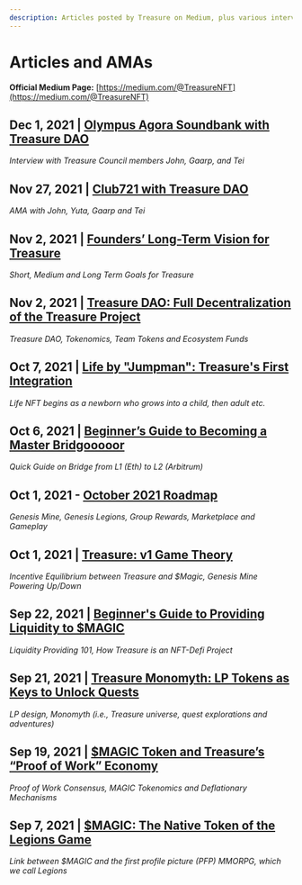 ```yaml
---
description: Articles posted by Treasure on Medium, plus various interviews
---
```


# Articles and AMAs

**Official Medium Page:** [https://medium.com/@TreasureNFT](https://medium.com/@TreasureNFT)

## Dec 1, 2021 | [Olympus Agora Soundbank with Treasure DAO](https://www.twitch.tv/olympusagora/v/1221281944)

_Interview with Treasure Council members John, Gaarp, and Tei_

## Nov 27, 2021 | [Club721 with Treasure DAO](https://www.youtube.com/watch?v=-qo4FaN6vVE)

_AMA with John, Yuta, Gaarp and Tei_

## Nov 2, 2021 | [Founders’ Long-Term Vision for Treasure](https://medium.com/@TreasureNFT/founders-long-term-vision-for-treasure-project-c236bfee0039)

_Short, Medium and Long Term Goals for Treasure_

## Nov 2, 2021 | [Treasure DAO: Full Decentralization of the Treasure Project](https://medium.com/@TreasureNFT/magic-dao-full-decentralization-of-the-treasure-project-ea61544ade55)

_Treasure DAO, Tokenomics, Team Tokens and Ecosystem Funds_

## Oct 7, 2021 | [Life by "Jumpman": Treasure's First Integration](https://medium.com/@TreasureNFT/life-by-jumpman-treasures-first-integration-bcdf951159a4)

_Life NFT begins as a newborn who grows into a child, then adult etc._

## Oct 6, 2021 | [Beginner’s Guide to Becoming a Master Bridgooooor](https://medium.com/@TreasureNFT/transition-to-arbitrum-beginners-guide-to-becoming-a-master-bridgooooor-8ed7da77097e)

_Quick Guide on Bridge from L1 (Eth) to L2 (Arbitrum)_

## Oct 1, 2021 - [October 2021 Roadmap](https://medium.com/@TreasureNFTOctober%20Roadmap)

_Genesis Mine, Genesis Legions, Group Rewards, Marketplace and Gameplay_

## Oct 1, 2021 | [Treasure: v1 Game Theory](articles.md#dec-1-2021-or-olympus-agora-soundbank-with-treasure-dao)

_Incentive Equilibrium between Treasure and $Magic, Genesis Mine Powering Up/Down_

## Sep 22, 2021 **|** [Beginner's Guide to Providing Liquidity to $MAGIC](https://medium.com/@TreasureNFT/providing-liquidity-to-magic-weth-a-beginners-guide-e657ceb1d686)

_Liquidity Providing 101, How Treasure is an NFT-Defi Project_

## Sep 21, 2021 | [Treasure Monomyth: LP Tokens as Keys to Unlock Quests](https://medium.com/@TreasureNFT/the-treasure-monomyth-lp-tokens-as-keys-to-unlock-quests-312989171d5e)

_LP design, Monomyth (i.e., Treasure universe, quest explorations and adventures)_

## Sep 19, 2021 | [$MAGIC Token and Treasure’s “Proof of Work” Economy](https://medium.com/@TreasureNFT/mining-for-treasure-understanding-the-magic-token-and-treasures-proof-of-work-economy-1badd3b6f7f1)

_Proof of Work Consensus, MAGIC Tokenomics and Deflationary Mechanisms_

## Sep 7, 2021 | [$MAGIC: The Native Token of the Legions Game](https://medium.com/@TreasureNFT/introducing-magic-the-native-token-of-the-legions-game-1960929026f5)

_Link between $MAGIC and the first profile picture (PFP) MMORPG, which we call Legions_
